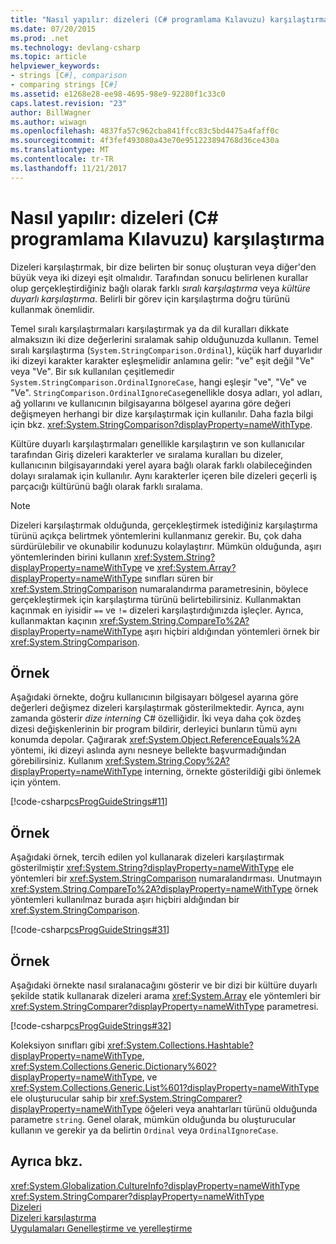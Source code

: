 ```yaml
---
title: "Nasıl yapılır: dizeleri (C# programlama Kılavuzu) karşılaştırma"
ms.date: 07/20/2015
ms.prod: .net
ms.technology: devlang-csharp
ms.topic: article
helpviewer_keywords:
- strings [C#], comparison
- comparing strings [C#]
ms.assetid: e1268e28-ee98-4695-98e9-92280f1c33c0
caps.latest.revision: "23"
author: BillWagner
ms.author: wiwagn
ms.openlocfilehash: 4837fa57c962cba841ffcc83c5bd4475a4faff0c
ms.sourcegitcommit: 4f3fef493080a43e70e951223894768d36ce430a
ms.translationtype: MT
ms.contentlocale: tr-TR
ms.lasthandoff: 11/21/2017
---
```

# <a name="how-to-compare-strings-c-programming-guide"></a>Nasıl yapılır: dizeleri (C# programlama Kılavuzu) karşılaştırma

Dizeleri karşılaştırmak, bir dize belirten bir sonuç oluşturan veya diğer'den büyük veya iki dizeyi eşit olmalıdır. Tarafından sonucu belirlenen kurallar olup gerçekleştirdiğiniz bağlı olarak farklı *sıralı karşılaştırma* veya *kültüre duyarlı karşılaştırma*. Belirli bir görev için karşılaştırma doğru türünü kullanmak önemlidir.

 Temel sıralı karşılaştırmaları karşılaştırmak ya da dil kuralları dikkate almaksızın iki dize değerlerini sıralamak sahip olduğunuzda kullanın. Temel sıralı karşılaştırma (`System.StringComparison.Ordinal`), küçük harf duyarlıdır iki dizeyi karakter karakter eşleşmelidir anlamına gelir: "ve" eşit değil "Ve" veya "Ve". Bir sık kullanılan çeşitlemedir `System.StringComparison.OrdinalIgnoreCase`, hangi eşleşir "ve", "Ve" ve "Ve". `StringComparison.OrdinalIgnoreCase`genellikle dosya adları, yol adları, ağ yollarını ve kullanıcının bilgisayarına bölgesel ayarına göre değeri değişmeyen herhangi bir dize karşılaştırmak için kullanılır. Daha fazla bilgi için bkz. <xref:System.StringComparison?displayProperty=nameWithType>.

 Kültüre duyarlı karşılaştırmaları genellikle karşılaştırın ve son kullanıcılar tarafından Giriş dizeleri karakterler ve sıralama kuralları bu dizeler, kullanıcının bilgisayarındaki yerel ayara bağlı olarak farklı olabileceğinden dolayı sıralamak için kullanılır. Aynı karakterler içeren bile dizeleri geçerli iş parçacığı kültürünü bağlı olarak farklı sıralama.

> [!NOTE]
> Dizeleri karşılaştırmak olduğunda, gerçekleştirmek istediğiniz karşılaştırma türünü açıkça belirtmek yöntemlerini kullanmanız gerekir. Bu, çok daha sürdürülebilir ve okunabilir kodunuzu kolaylaştırır. Mümkün olduğunda, aşırı yöntemlerinden birini kullanın <xref:System.String?displayProperty=nameWithType> ve <xref:System.Array?displayProperty=nameWithType> sınıfları süren bir <xref:System.StringComparison> numaralandırma parametresinin, böylece gerçekleştirmek için karşılaştırma türünü belirtebilirsiniz. Kullanmaktan kaçınmak en iyisidir `==` ve `!=` dizeleri karşılaştırdığınızda işleçler. Ayrıca, kullanmaktan kaçının <xref:System.String.CompareTo%2A?displayProperty=nameWithType> aşırı hiçbiri aldığından yöntemleri örnek bir <xref:System.StringComparison>.

## <a name="example"></a>Örnek

Aşağıdaki örnekte, doğru kullanıcının bilgisayarı bölgesel ayarına göre değerleri değişmez dizeleri karşılaştırmak gösterilmektedir. Ayrıca, aynı zamanda gösterir *dize interning* C# özelliğidir. İki veya daha çok özdeş dizesi değişkenlerinin bir program bildirir, derleyici bunların tümü aynı konumda depolar. Çağırarak <xref:System.Object.ReferenceEquals%2A> yöntemi, iki dizeyi aslında aynı nesneye bellekte başvurmadığından görebilirsiniz. Kullanım <xref:System.String.Copy%2A?displayProperty=nameWithType> interning, örnekte gösterildiği gibi önlemek için yöntem.

[!code-csharp[csProgGuideStrings#11](../../../../samples/snippets/csharp/VS_Snippets_VBCSharp/csProgGuideStrings/CS/Strings.cs#11)]

## <a name="example"></a>Örnek

Aşağıdaki örnek, tercih edilen yol kullanarak dizeleri karşılaştırmak gösterilmiştir <xref:System.String?displayProperty=nameWithType> ele yöntemleri bir <xref:System.StringComparison> numaralandırması. Unutmayın <xref:System.String.CompareTo%2A?displayProperty=nameWithType> örnek yöntemleri kullanılmaz burada aşırı hiçbiri aldığından bir <xref:System.StringComparison>.

[!code-csharp[csProgGuideStrings#31](../../../../samples/snippets/csharp/VS_Snippets_VBCSharp/csProgGuideStrings/CS/Strings.cs#31)]

## <a name="example"></a>Örnek

Aşağıdaki örnekte nasıl sıralanacağını gösterir ve bir dizi bir kültüre duyarlı şekilde statik kullanarak dizeleri arama <xref:System.Array> ele yöntemleri bir <xref:System.StringComparer?displayProperty=nameWithType> parametresi.

[!code-csharp[csProgGuideStrings#32](../../../../samples/snippets/csharp/VS_Snippets_VBCSharp/csProgGuideStrings/CS/Strings.cs#32)]

Koleksiyon sınıfları gibi <xref:System.Collections.Hashtable?displayProperty=nameWithType>, <xref:System.Collections.Generic.Dictionary%602?displayProperty=nameWithType>, ve <xref:System.Collections.Generic.List%601?displayProperty=nameWithType> ele oluşturucular sahip bir <xref:System.StringComparer?displayProperty=nameWithType> öğeleri veya anahtarları türünü olduğunda parametre `string`. Genel olarak, mümkün olduğunda bu oluşturucular kullanın ve gerekir ya da belirtin `Ordinal` veya `OrdinalIgnoreCase`.

## <a name="see-also"></a>Ayrıca bkz.
 <xref:System.Globalization.CultureInfo?displayProperty=nameWithType>  
 <xref:System.StringComparer?displayProperty=nameWithType>  
 [Dizeleri](../../../csharp/programming-guide/strings/index.md)  
 [Dizeleri karşılaştırma](../../../standard/base-types/comparing.md)  
 [Uygulamaları Genelleştirme ve yerelleştirme](/visualstudio/ide/globalizing-and-localizing-applications)